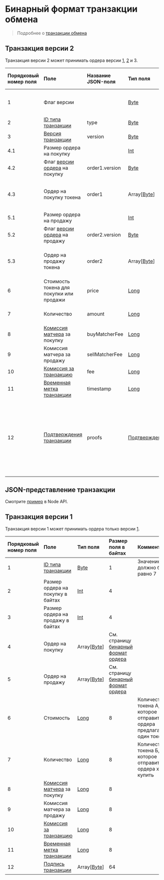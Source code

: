 # Бинарный формат транзакции обмена

> Подробнее о [транзакции обмена](/blockchain/transaction-type/exchange-transaction.md)

## Транзакция версии 2

Транзакция версии 2 может принимать ордера версии [1](/blockchain/binary-format/order-binary-format.md#order1), [2](/blockchain/binary-format/order-binary-format.md#order2) и 3.

| Порядковый номер поля | Поле | Название JSON-поля | Тип поля | Размер поля в байтах | Комментарий |
| :--- | :--- | :--- | :--- | :--- | :--- |
| 1 | Флаг версии |  | [Byte](/blockchain/blockchain/blockchain-data-types.md) | 1 | Указывает, что [версия транзакции](/blockchain/transaction/transaction-version.md) является второй или выше.<br>Значение должно быть равно 0 |
| 2 | [ID типа транзакции](/blockchain/transaction-type.md) | type | [Byte](/blockchain/blockchain/blockchain-data-types.md) | 1 | Значение должно быть равно 7 |
| 3 | [Версия транзакции](/blockchain/transaction/transaction-version.md) | version | [Byte](/blockchain/blockchain/blockchain-data-types.md) | 1 | Значение должно быть равно 2 |
| 4.1 | Размер ордера на покупку |  | [Int](/blockchain/blockchain/blockchain-data-types.md) | 4 |  |
| 4.2 | Флаг [версии ордера](/blockchain/binary-format/order-binary-format.md) на покупку | order1.version | [Byte](/blockchain/blockchain/blockchain-data-types.md) | `S` | `S` = 1 если версия ордера 1.<br>`S` = 0 если версия ордера 2 |
| 4.3 | Ордер на покупку токена | order1 | Array[[Byte](/blockchain/blockchain/blockchain-data-types.md)] | См. страницу [бинарный формат ордера](/blockchain/binary-format/order-binary-format.md) |  |
| 5.1 | Размер ордера на продажу |  | [Int](/blockchain/blockchain/blockchain-data-types.md) | 4 |  |
| 5.2 | Флаг [версии ордера](/blockchain/binary-format/order-binary-format.md) на продажу | order2.version | [Byte](/blockchain/blockchain/blockchain-data-types.md) | `S` | `S` = 1 если версия ордера 1.<br>`S` = 0 если версия ордера 2 |
| 5.3 | Ордер на продажу токена | order2 | Array[[Byte](/blockchain/blockchain/blockchain-data-types.md)] | См. страницу [бинарный формат ордера](/blockchain/binary-format/order-binary-format.md) |  |
| 6 | Стоимость токена для покупки или продажи | price | [Long](/blockchain/blockchain/blockchain-data-types.md) | 8 | Количество [токена](/blockchain/token.md) Б, которое отправитель ордера предлагает за один токен А |
| 7 | Количество | amount | [Long](/blockchain/blockchain/blockchain-data-types.md) | 8 | Количество токена А, которое отправитель ордера хочет купить |
| 8 | [Комиссия матчера](/blockchain/matcher-fee.md) за покупку | buyMatcherFee | [Long](/blockchain/blockchain/blockchain-data-types.md) | 8 |  |
| 9 | Комиссия матчера за продажу | sellMatcherFee | [Long](/blockchain/blockchain/blockchain-data-types.md) | 8 |  |
| 10 | [Комиссия за транзакцию](/blockchain/transaction/transaction-fee.md) | fee | [Long](/blockchain/blockchain/blockchain-data-types.md) | 8 |  |
| 11 | [Временная метка транзакции](/blockchain/transaction/transaction-timestamp.md) | timestamp | [Long](/blockchain/blockchain/blockchain-data-types.md) | 8 |  |
| 12 | [Подтверждения транзакции](/blockchain/transaction/transaction-proof.md) | proofs | [Подтверждения](/blockchain/transaction/transaction-proof.md) | `S` | Если массив пустой, то `S` = 3.<br>Если массив не пустой, то `S` = 3 + 2 × N + (`P`<sub>1</sub> + `P`<sub>2</sub> + ... + `P`<sub>n</sub>),<br>где<br>`N` — количество подтверждений в массиве,<br>`P`<sub>n</sub> — размер `N`-го подтверждения в байтах. Максимальное количество подтверждений в массиве — 8. Максимальный размер каждого подтверждения — 64 байта |

## JSON-представление транзакции

Смотрите [пример](https://nodes.wavesplatform.com/transactions/info/9VJCXTdLqtsfvk1d68G5MT237ezQ4g9nuQhWZXR47vi9) в Node API.

## Транзакция версии 1

Транзакция версии 1 может принимать ордера только версии [1](/blockchain/binary-format/order-binary-format.md#order1).

| Порядковый номер поля | Поле | Тип поля | Размер поля в байтах | Комментарии |
| :--- | :--- | :--- | :--- | :--- |
| 1 | [ID типа транзакции](/blockchain/transaction-type.md) | [Byte](/blockchain/blockchain/blockchain-data-types.md) | 1 | Значение должно быть равно 7 |
| 2 | Размер ордера на покупку в байтах | [Int](/blockchain/blockchain/blockchain-data-types.md) | 4 |  |
| 3 | Размер ордера на продажу в байтах | [Int](/blockchain/blockchain/blockchain-data-types.md) | 4 |  |
| 4 | Ордер на покупку | Array[[Byte](/blockchain/blockchain/blockchain-data-types.md)] | См. страницу [бинарный формат ордера](/blockchain/binary-format/order-binary-format.md) |  |
| 5 | Ордер на продажу | Array[[Byte](/blockchain/blockchain/blockchain-data-types.md)] | См. страницу [бинарный формат ордера](/blockchain/binary-format/order-binary-format.md) |  |
| 6 | Стоимость | [Long](/blockchain/blockchain/blockchain-data-types.md) | 8 | Количество токена А, которое отправитель ордера предлагает за один токен Б |
| 7 | Количество | [Long](/blockchain/blockchain/blockchain-data-types.md) | 8 | Количество токена Б, которое отправитель ордера хочет купить |
| 8 | [Комиссия матчера](/blockchain/matcher-fee.md) за покупку | [Long](/blockchain/blockchain/blockchain-data-types.md) | 8 |  |
| 9 | Комиссия матчера за продажу | [Long](/blockchain/blockchain/blockchain-data-types.md) | 8 |  |
| 10 | [Комиссия за транзакцию](/blockchain/transaction/transaction-fee.md) | [Long](/blockchain/blockchain/blockchain-data-types.md) | 8 |  |
| 11 | [Временная метка транзакции](/blockchain/transaction/transaction-timestamp.md) | [Long](/blockchain/blockchain/blockchain-data-types.md) | 8 |  |
| 12 | [Подпись транзакции](/blockchain/transaction/transaction-signature.md) | Array[[Byte](/blockchain/blockchain/blockchain-data-types.md)] | 64 |  |
